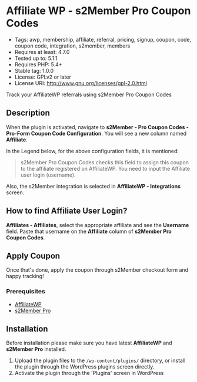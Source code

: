 # Affiliate WP - s2Member Pro Coupon Codes

- Tags: awp, membership, affiliate, referral, pricing, signup, coupon, code, coupon code, integration, s2member, members
- Requires at least: 4.7.0
- Tested up to: 5.1.1
- Requires PHP: 5.4+
- Stable tag: 1.0.0
- License: GPLv2 or later
- License URI: http://www.gnu.org/licenses/gpl-2.0.html

Track your AffiliateWP referrals using s2Member Pro Coupon Codes

## Description

When the plugin is activated, navigate to **s2Member - Pro Coupon Codes - Pro-Form Coupon Code Configuration**. You will see a new column named **Affiliate**.

In the Legend below, for the above configuration fields, it is mentioned:

> s2Member Pro Coupon Codes checks this field to assign this coupon to the affiliate registered on AffiliateWP. You need to input the Affiliate user login (username).

Also, the s2Member integration is selected in **AffiliateWP - Integrations** screen.

## How to find Affiliate User Login?

**Affiliates - Affiliates**, select the appropriate affiliate and see the **Username** field.
Paste that username on the **Affiliate** column of **s2Member Pro Coupon Codes**.

## Apply Coupon

Once that's done, apply the coupon through s2Member checkout form and happy tracking!

### Prerequisites

- [AffiliateWP](https://affiliatewp.com/)
- [s2Member Pro](https://s2member.com/prices/)

## Installation

Before installation please make sure you have latest **AffiliateWP** and **s2Member Pro** installed.

1. Upload the plugin files to the `/wp-content/plugins/` directory, or install the plugin through the WordPress plugins screen directly.
2. Activate the plugin through the 'Plugins' screen in WordPress


